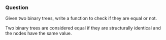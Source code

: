 ### Question

Given two binary trees, write a function to check if they are equal or not.

Two binary trees are considered equal if they are structurally identical and the nodes have the same value.

